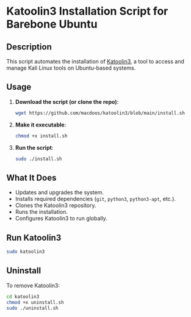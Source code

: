 # **Katoolin3 Installation Script for Barebone Ubuntu**

## **Description**
This script automates the installation of [Katoolin3](https://github.com/s-h-3-l-l/katoolin3), a tool to access and manage Kali Linux tools on Ubuntu-based systems.

## **Usage**
1. **Download the script (or clone the repo)**:
   ```bash
   wget https://github.com/macdoos/katoolin3/blob/main/install.sh
   ```

2. **Make it executable**:
   ```bash
   chmod +x install.sh
   ```

3. **Run the script**:
   ```bash
   sudo ./install.sh
   ```

## **What It Does**
- Updates and upgrades the system.
- Installs required dependencies (`git`, `python3`, `python3-apt`, etc.).
- Clones the Katoolin3 repository.
- Runs the installation.
- Configures Katoolin3 to run globally.

## **Run Katoolin3**
```bash
sudo katoolin3
```

## **Uninstall**
To remove Katoolin3:
```bash
cd katoolin3
chmod +x uninstall.sh
sudo ./uninstall.sh
```